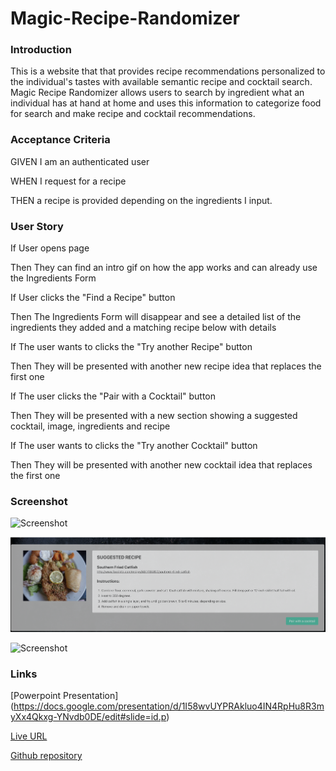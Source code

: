 # Magic-Recipe-Randomizer

### Introduction
This is a website that that provides recipe recommendations personalized to the individual's tastes with available semantic recipe and cocktail search. Magic Recipe Randomizer allows users to search by ingredient what an individual has at hand at home and uses this information to categorize food for search and make recipe and cocktail recommendations.


### Acceptance Criteria
GIVEN I am an authenticated user

WHEN I request for a recipe

THEN a recipe is provided depending on the ingredients I input.

### User Story
If
User opens page

Then
They can find an intro gif on how the app works and can already use the Ingredients Form

If
User clicks the "Find a Recipe" button

Then
The Ingredients Form will disappear and see a detailed list of the ingredients they added and a matching recipe below with details

If
The user wants to clicks the "Try another Recipe" button

Then
They will be presented with another new recipe idea that replaces the first one

If
The user clicks the "Pair with a Cocktail" button

Then
They will be presented with a new section showing a suggested cocktail, image, ingredients and recipe

If
The user wants to clicks the "Try another Cocktail" button

Then
They will be presented with another new cocktail idea that replaces the first one



### Screenshot
![Screenshot](https://github.com/Team-Captain-America/Magic-Recipe-Randomizer/blob/master/assets/img/Screen%20Shot%202020-09-20%20at%2012.51.34%20PM.png)

![Screenshot](https://github.com/Team-Captain-America/Magic-Recipe-Randomizer/blob/master/assets/img/Screen%20Shot%202020-09-20%20at%2012.51.51%20PM.png)

![Screenshot](https://github.com/Team-Captain-America/Magic-Recipe-Randomizer/blob/master/assets/img/Screen%20Shot%202020-09-20%20at%2012.52.20%20PM.png)


### Links
[Powerpoint Presentation] (https://docs.google.com/presentation/d/1I58wvUYPRAkluo4IN4RpHu8R3myXx4Qkxg-YNvdb0DE/edit#slide=id.p)

[Live URL](https://team-captain-america.github.io/Magic-Recipe-Randomizer/)

[Github repository](https://github.com/Team-Captain-America/Magic-Recipe-Randomizer)
